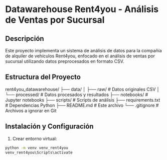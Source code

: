 # Datawarehouse Rent4you - Análisis de Ventas por Sucursal

## Descripción
Este proyecto implementa un sistema de análisis de datos para la compañía de alquiler de vehículos Rent4you, enfocado en el análisis de ventas por sucursal utilizando datos preprocesados en formato CSV.

## Estructura del Proyecto
rent4you_datawarehouse/
├── data/
│   ├── raw/                    # Datos originales CSV
│   └── processed/              # Datos procesados y resultados
├── notebooks/                  # Jupyter notebooks
├── scripts/                    # Scripts de análisis
├── requirements.txt            # Dependencias Python
├── README.md                   # Este archivo
└── .gitignore                  # Archivos a ignorar en Git


## Instalación y Configuración

1. Crear entorno virtual:
```bash
python -m venv venv_rent4you
venv_rent4you\Scripts\activate